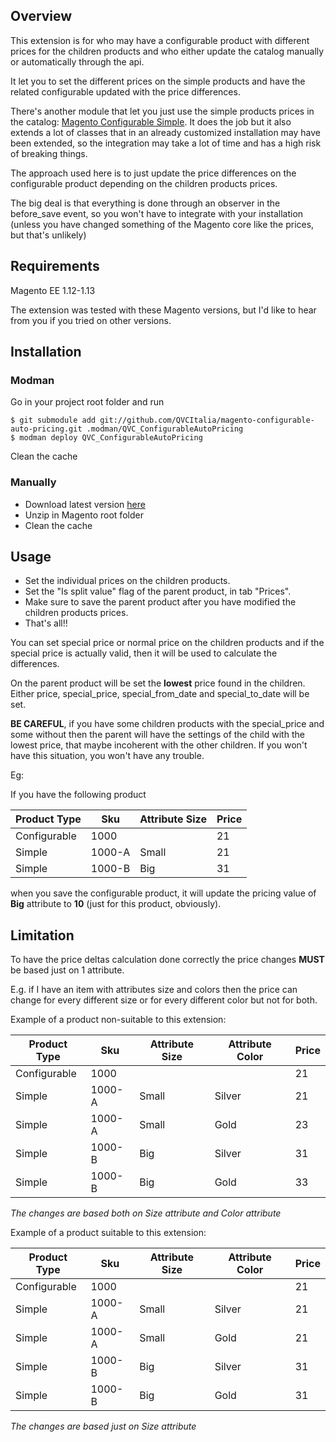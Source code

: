 ## Overview

This extension is for who may have a configurable product with different prices for the children products and who either update the catalog manually or automatically through the api.

It let you to set the different prices on the simple products and have the related configurable updated with the price differences.

There's another module that let you just use the simple products prices in the catalog: [Magento Configurable Simple](https://github.com/organicinternet/magento-configurable-simple).
It does the job but it also extends a lot of classes that in an already customized installation may have been extended, so the integration may take a lot of time and has a high risk of breaking things.

The approach used here is to just update the price differences on the configurable product depending on the children products prices.

The big deal is that everything is done through an observer in the before_save event, so you won't have to integrate with your installation (unless you have changed something of the Magento core like the prices, but that's unlikely)

## Requirements

Magento EE 1.12-1.13

The extension was tested with these Magento versions, but I'd like to hear from you if you tried on other versions.

## Installation
### Modman

Go in your project root folder and run

    $ git submodule add git://github.com/QVCItalia/magento-configurable-auto-pricing.git .modman/QVC_ConfigurableAutoPricing
    $ modman deploy QVC_ConfigurableAutoPricing

Clean the cache

### Manually

* Download latest version [here](https://github.com/QVCItalia/magento-configurable-auto-pricing/archive/master.zip)
* Unzip in Magento root folder
* Clean the cache

## Usage

* Set the individual prices on the children products.
* Set the "Is split value" flag of the parent product, in tab "Prices".
* Make sure to save the parent product after you have modified the children products prices.
* That's all!!

You can set special price or normal price on the children products and if the special price is actually valid, then it will be used to calculate the differences.

On the parent product will be set the **lowest** price found in the children. Either price, special_price, special_from_date and special_to_date will be set.

**BE CAREFUL**, if you have some children products with the special_price and some without then the parent will have the settings of the child with the lowest price, that maybe incoherent with the other children. If you won't have this situation, you won't have any trouble.

Eg:

If you have the following product

| Product Type | Sku | Attribute Size | Price |
| ------------ | --- | --------- | ----- |
| Configurable | 1000 |          | 21    |
| Simple       | 1000-A | Small    | 21    |
| Simple       | 1000-B | Big  | 31      |

when you save the configurable product, it will update the pricing value of **Big** attribute to **10** (just for this product, obviously).

## Limitation

To have the price deltas calculation done correctly the price changes **MUST** be based just on 1 attribute.



E.g. if I have an item with attributes size and colors then the price can change for every different size or for every different color but not for both.

Example of a product non-suitable to this extension:

| Product Type | Sku | Attribute Size | Attribute Color | Price |
| ------------ | --- | --------- | ----- | ----- |
| Configurable | 1000 |          | | 21    |
| Simple       | 1000-A | Small    | Silver | 21    |
| Simple       | 1000-A | Small    | Gold | 23    |
| Simple       | 1000-B | Big  | Silver | 31      |
| Simple       | 1000-B | Big  | Gold | 33      |

*The changes are based both on Size attribute and Color attribute*



Example of a product suitable to this extension:

| Product Type | Sku | Attribute Size | Attribute Color | Price |
| ------------ | --- | --------- | ----- | ----- |
| Configurable | 1000 |          | | 21    |
| Simple       | 1000-A | Small    | Silver | 21    |
| Simple       | 1000-A | Small    | Gold | 21    |
| Simple       | 1000-B | Big  | Silver | 31      |
| Simple       | 1000-B | Big  | Gold | 31      |

*The changes are based just on Size attribute*